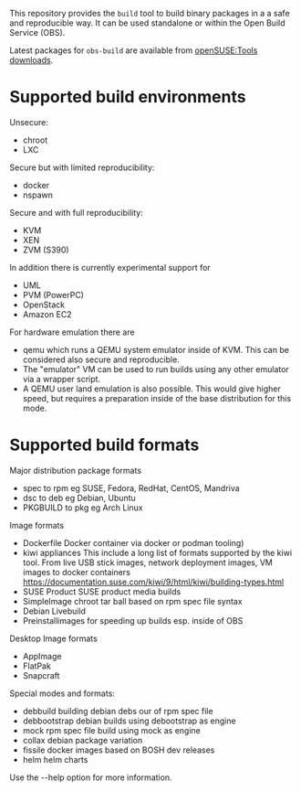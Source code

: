 
This repository provides the `build` tool to build binary packages in a
a safe and reproducible way. It can be used standalone or within the
Open Build Service (OBS).

Latest packages for `obs-build` are available from
[openSUSE:Tools downloads](https://software.opensuse.org/download/package?package=obs-build&project=openSUSE%3ATools).

Supported build environments
============================
 Unsecure:
 - chroot
 - LXC

 Secure but with limited reproducibility:
 - docker
 - nspawn

 Secure and with full reproducibility:
 - KVM
 - XEN
 - ZVM (S390)

 In addition there is currently experimental support for
 - UML
 - PVM (PowerPC)
 - OpenStack
 - Amazon EC2

 For hardware emulation there are
 - qemu
   which runs a QEMU system emulator inside of KVM. This can
   be considered also secure and reproducible.
 - The "emulator" VM can be used to run builds using any other
   emulator via a wrapper script.
 - A QEMU user land emulation is also possible. This would give
   higher speed, but requires a preparation inside of the base
   distribution for this mode.

Supported build formats
=======================

 Major distribution package formats
 - spec to rpm           eg SUSE, Fedora, RedHat, CentOS, Mandriva
 - dsc to deb            eg Debian, Ubuntu
 - PKGBUILD to pkg       eg Arch Linux

 Image formats
 - Dockerfile            Docker container via docker or podman tooling)
 - kiwi appliances       This include a long list of formats supported by the kiwi tool.
                         From live USB stick images, network deployment images, VM images
                         to docker containers
                         https://documentation.suse.com/kiwi/9/html/kiwi/building-types.html
 - SUSE Product          SUSE product media builds
 - SimpleImage           chroot tar ball based on rpm spec file syntax
 - Debian Livebuild
 - Preinstallimages      for speeding up builds esp. inside of OBS

 Desktop Image formats
 - AppImage
 - FlatPak
 - Snapcraft

 Special modes and formats:
 - debbuild              building debian debs our of rpm spec file
 - debbootstrap          debian builds using debootstrap as engine
 - mock                  rpm spec file build using mock as engine
 - collax                debian package variation
 - fissile               docker images based on BOSH dev releases
 - helm                  helm charts


Use the --help option for more information.

